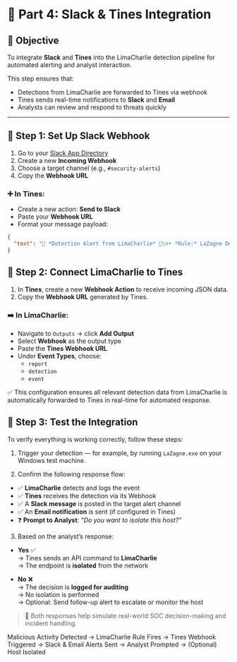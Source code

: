 # 📡 Part 4: Slack & Tines Integration

## 🎯 Objective

To integrate **Slack** and **Tines** into the LimaCharlie detection pipeline for automated alerting and analyst interaction.

This step ensures that:
- Detections from LimaCharlie are forwarded to Tines via webhook
- Tines sends real-time notifications to **Slack** and **Email**
- Analysts can review and respond to threats quickly

---

## 🔧 Step 1: Set Up Slack Webhook

1. Go to your [Slack App Directory](https://api.slack.com/apps)
2. Create a new **Incoming Webhook**
3. Choose a target channel (e.g., `#security-alerts`)
4. Copy the **Webhook URL**

### ➕ In Tines:
- Create a new action: **Send to Slack**
- Paste your **Webhook URL**
- Format your message payload:

```json
{
  "text": "🚨 *Detection Alert from LimaCharlie* 🚨\n• *Rule:* LaZagne Detected\n• *Host:* WIN-TEST01\n• *Time:* 2025-06-24 12:15 UTC\n• *Action Required:* Analyst Review"
}
```
## 🔗 Step 2: Connect LimaCharlie to Tines

1. In **Tines**, create a new **Webhook Action** to receive incoming JSON data.
2. Copy the **Webhook URL** generated by Tines.

### ➡️ In LimaCharlie:

- Navigate to `Outputs` → click **Add Output**
- Select **Webhook** as the output type
- Paste the **Tines Webhook URL**
- Under **Event Types**, choose:
  - `report`
  - `detection`
  - `event`

✅ This configuration ensures all relevant detection data from LimaCharlie is automatically forwarded to Tines in real-time for automated response.

## 🔁 Step 3: Test the Integration

To verify everything is working correctly, follow these steps:

1. Trigger your detection — for example, by running `LaZagne.exe` on your Windows test machine.

2. Confirm the following response flow:

- ✅ **LimaCharlie** detects and logs the event
- ✅ **Tines** receives the detection via its Webhook
- ✅ A **Slack message** is posted in the target alert channel
- ✅ An **Email notification** is sent (if configured in Tines)
- ❓ **Prompt to Analyst**: _"Do you want to isolate this host?"_

3. Based on the analyst’s response:

- **Yes** ✅  
   → Tines sends an API command to **LimaCharlie**  
   → The endpoint is **isolated** from the network

- **No** ❌  
   → The decision is **logged for auditing**  
   → No isolation is performed  
   → Optional: Send follow-up alert to escalate or monitor the host

> 📌 Both responses help simulate real-world SOC decision-making and incident handling.

Malicious Activity Detected → LimaCharlie Rule Fires → Tines Webhook Triggered → Slack & Email Alerts Sent → Analyst Prompted → (Optional) Host Isolated

